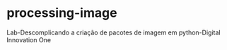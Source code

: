 # processing-image
Lab-Descomplicando a criação de pacotes de imagem em python-Digital Innovation One
